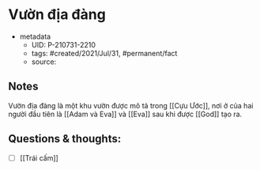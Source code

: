 # Vườn địa đàng

- metadata
	- UID: P-210731-2210
	- tags: #created/2021/Jul/31, #permanent/fact 
	- source: 

## Notes
Vườn địa đàng là một khu vườn được mô tả trong [[Cựu Ước]], nơi ở của hai người đầu tiên là [[Adam và Eva]] và [[Eva]] sau khi được [[God]] tạo ra.

## Questions & thoughts:
- [ ] [[Trái cấm]]
